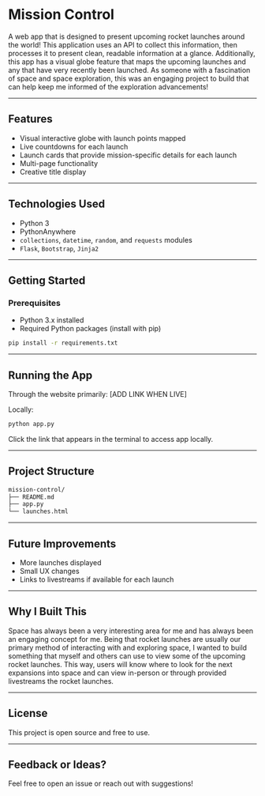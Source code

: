 # Mission Control

A web app that is designed to present upcoming rocket launches around the world! This application uses an API to collect this information, then processes it to present clean, readable information at a glance. Additionally, this app has a visual globe feature that maps the upcoming launches and any that have very recently been launched. As someone with a fascination of space and space exploration, this was an engaging project to build that can help keep me informed of the exploration advancements!

---

## Features

- Visual interactive globe with launch points mapped
- Live countdowns for each launch
- Launch cards that provide mission-specific details for each launch
- Multi-page functionality
- Creative title display

---

## Technologies Used

- Python 3
- PythonAnywhere
- `collections`, `datetime`, `random`, and `requests` modules
- `Flask`, `Bootstrap`, `Jinja2`

---

## Getting Started

### Prerequisites

- Python 3.x installed
- Required Python packages (install with pip)

```bash
pip install -r requirements.txt
```

---

## Running the App

Through the website primarily: [ADD LINK WHEN LIVE]

Locally:
```bash
python app.py
```

Click the link that appears in the terminal to access app locally.

---

## Project Structure

```bash
mission-control/
├── README.md
├── app.py
└── launches.html

```

---

## Future Improvements

- More launches displayed
- Small UX changes
- Links to livestreams if available for each launch

---

## Why I Built This

Space has always been a very interesting area for me and has always been an engaging concept for me. Being that rocket launches are usually our primary method of interacting with and exploring space, I wanted to build something that myself and others can use to view some of the upcoming rocket launches. This way, users will know where to look for the next expansions into space and can view in-person or through provided livestreams the rocket launches. 

---

## License

This project is open source and free to use.

---

## Feedback or Ideas?

Feel free to open an issue or reach out with suggestions!